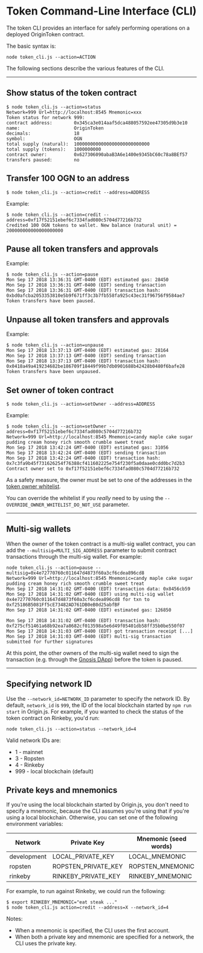 # Token Command-Line Interface (CLI)

The token CLI provides an interface for safely performing operations on a deployed OriginToken contract.

The basic syntax is:

```
node token_cli.js --action=ACTION
```

The following sections describe the various features of the CLI.

---

## Show status of the token contract

```
$ node token_cli.js --action=status
Network=999 Url=http://localhost:8545 Mnemonic=xxx
Token status for network 999:
contract address:        0x345ca3e014aaf5dca488057592ee47305d9b3e10
name:                    OriginToken
decimals:                18
symbol:                  OGN
total supply (natural):  1000000000000000000000000000
total supply (tokens):   1000000000
contract owner:          0x627306090abaB3A6e1400e9345bC60c78a8BEf57
transfers paused:        no
```

## Transfer 100 OGN to an address

```
$ node token_cli.js --action=credit --address=ADDRESS
```

Example:
```
$ node token_cli.js --action=credit --address=0xf17f52151ebef6c7334fad080c5704d77216b732
Credited 100 OGN tokens to wallet. New balance (natural unit) = 200000000000000000000
```

## Pause all token transfers and approvals

Example:
```
$ node token_cli.js --action=pause
Mon Sep 17 2018 13:36:31 GMT-0400 (EDT) estimated gas: 28450
Mon Sep 17 2018 13:36:31 GMT-0400 (EDT) sending transaction
Mon Sep 17 2018 13:36:31 GMT-0400 (EDT) transaction hash: 0xbd0afcba2053353810e5b9f671ff3c3b7fb558fa925c43ec31f96756f9584ae7
Token transfers have been paused.
```

## Unpause all token transfers and approvals

Example:
```
$ node token_cli.js --action=unpause
Mon Sep 17 2018 13:37:13 GMT-0400 (EDT) estimated gas: 28164
Mon Sep 17 2018 13:37:13 GMT-0400 (EDT) sending transaction
Mon Sep 17 2018 13:37:13 GMT-0400 (EDT) transaction hash: 0x0418a49a419234682be186709f18449f99b7db0901688b42428b0480f6bafe28
Token transfers have been unpaused.
```

## Set owner of token contract

```
$ node token_cli.js --action=setOwner --address=ADDRESS
```

Example:
```
$ node token_cli.js --action=setOwner --address=0xf17f52151ebef6c7334fad080c5704d77216b732
Network=999 Url=http://localhost:8545 Mnemonic=candy maple cake sugar pudding cream honey rich smooth crumble sweet treat
Mon Sep 17 2018 13:42:24 GMT-0400 (EDT) estimated gas: 31056
Mon Sep 17 2018 13:42:24 GMT-0400 (EDT) sending transaction
Mon Sep 17 2018 13:42:24 GMT-0400 (EDT) transaction hash: 0x7c3fa9b45f731626254f76388cf411602225e754f230f5a0daae0cdd0bc7d2b3
Contract owner set to 0xf17f52151ebef6c7334fad080c5704d77216b732
```

As a safety measure, the owner must be set to one of the addresses in the [token owner whitelist](https://github.com/OriginProtocol/origin-js/blob/master/token/lib/owner_whitelist.js).

You can override the whitelist if you *really* need to by using the `--OVERRIDE_OWNER_WHITELIST_DO_NOT_USE` parameter.

---

## Multi-sig wallets

When the owner of the token contract is a multi-sig wallet contract, you
can add the `--multisig=MULTI_SIG_ADDRESS` parameter to submit contract
transactions through the multi-sig wallet. For example:

```
node token_cli.js --action=pause --multisig=0x4e72770760c011647d4873f60a3cf6cdea896cd8
Network=999 Url=http://localhost:8545 Mnemonic=candy maple cake sugar pudding cream honey rich smooth crumble sweet treat
Mon Sep 17 2018 14:31:02 GMT-0400 (EDT) transaction data: 0x8456cb59
Mon Sep 17 2018 14:31:02 GMT-0400 (EDT) using multi-sig wallet 0x4e72770760c011647d4873f60a3cf6cdea896cd8 for txn to 0xf25186B5081Ff5cE73482AD761DB0eB0d25abfBF
Mon Sep 17 2018 14:31:02 GMT-0400 (EDT) estimated gas: 126850

Mon Sep 17 2018 14:31:02 GMT-0400 (EDT) transaction hash: 0xf275cf51461a68b92ea7a8682cf013598a5e6d49f05401db58ff35b0be550f07
Mon Sep 17 2018 14:31:03 GMT-0400 (EDT) got transaction receipt [...]
Mon Sep 17 2018 14:31:03 GMT-0400 (EDT) multi-sig transaction submitted for further signatures
```

At this point, the other owners of the multi-sig wallet need to sign the
transaction (e.g. through the [Gnosis DApp](https://wallet.gnosis.pm)) before the token is paused.

---

## Specifying network ID

Use the `--network_id=NETWORK_ID` parameter to specify the network ID.
By default, `network_id` is `999`, the ID of the local blockchain
started by `npm run start` in Origin.js. For example, if you wanted to
check the status of the token contract on Rinkeby, you'd run:

```
node token_cli.js --action=status --network_id=4
```

Valid network IDs are:

* 1 - mainnet
* 3 - Ropsten
* 4 - Rinkeby
* 999 - local blockchain (default)

## Private keys and mnemonics

If you're using the local blockchain started by Origin.js, you don't need
to specify a mnemonic, because the CLI assumes you're using that if
you're using a local blockchain. Otherwise, you can set one of the
following environment variables:

| Network       | Private Key         | Mnemonic (seed words)  |
| ------------- | ------------------- | ---------------------- |
| development   | LOCAL_PRIVATE_KEY   | LOCAL_MNEMONIC         |
| ropsten       | ROPSTEN_PRIVATE_KEY | ROPSTEN_MNEMONIC       |
| rinkeby       | RINKEBY_PRIVATE_KEY | RINKEBY_MNEMONIC       |

For example, to run against Rinkeby, we could run the following:

```
$ export RINKEBY_MNEMONIC="eat steak ..."
$ node token_cli.js action=credit --address=X --network_id=4
```

Notes:

* When a mnemonic is specified, the CLI uses the first account.
* When both a private key and mnemonic are specified for a network, the CLI uses the private key.
